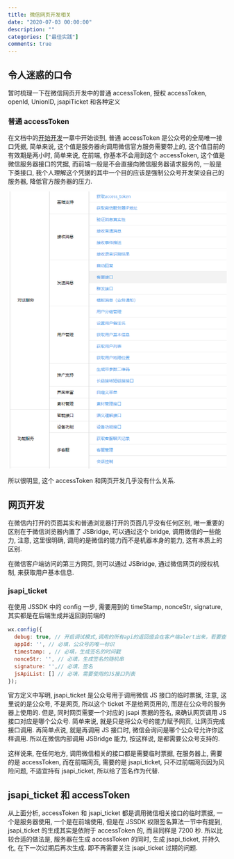 ```yaml
---
title: 微信网页开发相关
date: "2020-07-03 00:00:00"
description: ""
categories: ["最佳实践"]
comments: true
---
```


## 令人迷惑的口令

暂时梳理一下在微信网页开发中的普通 accessToken, 授权 accessToken, openId, UnionID, jsapiTicket 和各种定义

### 普通 accessToken

在文档中的[开始开发](https://developers.weixin.qq.com/doc/offiaccount/Basic_Information/Access_Overview.html)一章中开始谈到, 普通 accessToken 是公众号的全局唯一接口凭据, 简单来说, 这个值是服务器向调用微信官方服务需要带上的, 这个值目前的有效期是两小时, 简单来说, 在前端, 你基本不会用到这个 accessToken, 这个值是微信服务器接口的凭据, 而前端一般是不会直接向微信服务器请求服务的, 一般是下类接口, 我个人理解这个凭据的其中一个目的应该是强制公众号开发架设自己的服务器, 降低官方服务器的压力.

![img](assets/ac1dc48d-3c8f-57f4-6cf1-2823dd26ff6c)

所以很明显, 这个 accessToken 和网页开发几乎没有什么关系.

## 网页开发

在微信内打开的页面其实和普通浏览器打开的页面几乎没有任何区别, 唯一重要的区别在于微信浏览器内置了 JSBridge, 可以通过这个 bridge, 调用微信的一些能力, 注意, 这里很明确, 调用的是微信的能力而不是机器本身的能力, 这有本质上的区别.

在微信客户端访问的第三方网页, 则可以通过 JSBridge, 通过微信网页的授权机制, 来获取用户基本信息.

### jsapi_ticket

在使用 JSSDK 中的 config 一步, 需要用到的 timeStamp, nonceStr, signature, 其实都是在后端生成并返回到前端的

```javascript
wx.config({
  debug: true, // 开启调试模式,调用的所有api的返回值会在客户端alert出来，若要查看传入的参数，可以在pc端打开，参数信息会通过log打出，仅在pc端时才会打印。
  appId: '', // 必填，公众号的唯一标识
  timestamp: , // 必填，生成签名的时间戳
  nonceStr: '', // 必填，生成签名的随机串
  signature: '',// 必填，签名
  jsApiList: [] // 必填，需要使用的JS接口列表
});
```

官方定义中写明, jsapi_ticket 是公众号用于调用微信 JS 接口的临时票据, 注意, 这里说的是公众号, 不是网页, 所以这个 ticket 不是给网页用的, 而是在公众号的服务器上使用的. 但是, 同时网页需要一个对应的 jsapi 票据的签名, 来确认网页调用 JS 接口对应是哪个公众号. 简单来说, 就是只是将公众号的能力赋予网页, 让网页完成接口调用. 再简单点说, 就是再调用 JS 接口时, 微信会询问是哪个公众号允许你这样调用. 所以在微信内部调用 JSBridge 能力, 按这样说, 是都需要公众号支持的.

这样说来, 在任何地方, 调用微信相关的接口都是需要临时票据, 在服务器上, 需要的是 accessToken, 而在前端网页, 需要的是 jsapi_ticket, 只不过前端网页因为风险问题, 不适宜持有 jsapi_ticket, 所以给了签名作为代替.

## jsapi_ticket 和 accessToken

从上面分析, accessToken 和 jsapi_ticket 都是调用微信相关接口的临时票据, 一个是服务器使用, 一个是在前端使用, 但是在 JSSDK 权限签名算法一节中有提到, jsapi_ticket 的生成其实是依附于 accessToken 的, 而且同样是 7200 秒. 所以比较合适的做法是, 服务器在生成 accessToken 的同时, 生成 jsapi_ticket, 并持久化, 在下一次过期后再次生成. 即不再需要关注 jsapi_ticket 过期的问题.
